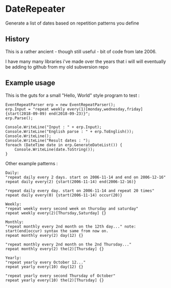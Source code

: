 # DateRepeater

Generate a list of dates based on repetition patterns you define

## History

This is a rather ancient - though still useful - bit of code from late 2006.

I have many many libraries i've made over the years that i will will eventually be adding to github from my old subversion repo

## Example usage

This is the guts for a small "Hello, World" style program to test : 

```
EventRepeatParser erp = new EventRepeatParser();
erp.Input = "repeat weekly every(1)[monday,wednesday,friday] {start(2018-09-09) end(2018-09-23)}";
erp.Parse();

Console.WriteLine("Input : " + erp.Input);
Console.WriteLine("English parse : " + erp.ToEnglish());
Console.WriteLine();
Console.WriteLine("Result dates : ");
foreach (DateTime date in erp.GenerateDateList()) {
	Console.WriteLine(date.ToString());
}
```

Other example patterns : 

```
Daily:
"repeat daily every 2 days. start on 2006-11-14 and end on 2006-12-16"
repeat daily every(2) {start(2006-11-14) end(2006-12-16)}

"repeat daily every day. start on 2006-11-14 and repeat 20 times"
repeat daily every(0) {start(2006-11-14) occur(20)}

Weekly:
"repeat weekly every second week on thursday and saturday"
repeat weekly every(2)[Thursday,Saturday] {}

Monthly:
"repeat monthly every 2nd month on the 12th day..." note: start(end|occur) syntax the same from now on.
repeat monthly every(2) day(12) {}

"repeat monthly every 2nd month on the 2nd Thursday..."
repeat monthly every(2) the(2)[Thursday] {}

Yearly:
"repeat yearly every October 12..."
repeat yearly every(10) day(12) {}

"repeat yearly every second Thursday of October"
repeat yearly every(10) the(2)[Thursday] {}
```

